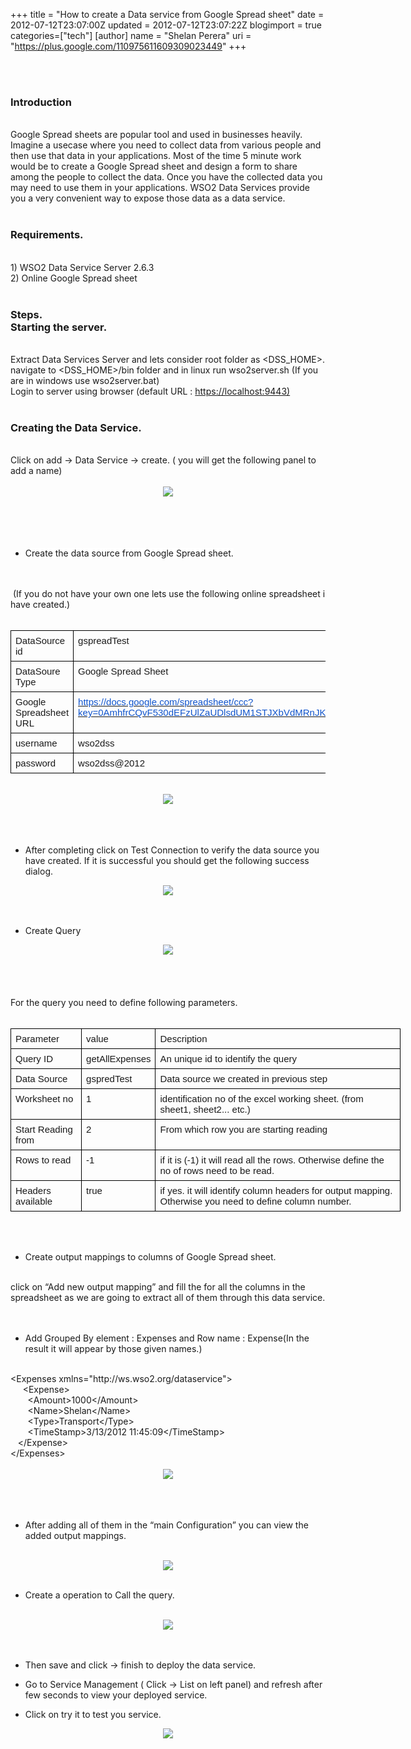 +++
title = "How to create a Data service from Google Spread sheet"
date = 2012-07-12T23:07:00Z
updated = 2012-07-12T23:07:22Z
blogimport = true 
categories=["tech"]
[author]
	name = "Shelan Perera"
	uri = "https://plus.google.com/110975611609309023449"
+++

<div dir="ltr" style="text-align: left;" trbidi="on"><b id="internal-source-marker_0.5130580188706517" style="text-align: -webkit-auto;"></b><br /><br /><h3 style="text-align: left;">Introduction</h3><div><br /></div><div>Google Spread sheets are popular tool and used in businesses heavily. Imagine a usecase where you need to collect data from various people and then use that data in your applications. Most of the time 5 minute work would be to create a Google Spread sheet and design a form to share among the people to collect the data. Once you have the collected data you may need to use them in your applications. WSO2 Data Services provide you a very convenient way to expose those data as a data service.<br /><br /><h3 style="text-align: left;">Requirements.</h3><br />1) WSO2 Data Service Server 2.6.3<br />2) Online Google Spread sheet <br /><br /><h3 style="text-align: left;">Steps.<br />Starting the server.</h3><br /> Extract Data Services Server and lets consider root folder as &lt;DSS_HOME&gt;.<br />navigate to &lt;DSS_HOME&gt;/bin folder and in linux run wso2server.sh (If you are in windows use wso2server.bat)<br />Login to server using browser (default URL : <a href="about:blank">https://localhost:9443)</a><br /><br /><h3 style="text-align: left;">Creating the Data Service.</h3><br />Click on add → Data Service → create. ( you will get the following panel to add a name)</div><div><br /></div><div class="separator" style="clear: both; text-align: center;"><a href="http://4.bp.blogspot.com/-btAXbzlIjBM/T_-4nHGpopI/AAAAAAAAA7A/9euDJRBpsKs/s1600/image07.png" imageanchor="1" style="margin-left: 1em; margin-right: 1em;"><img border="0" src="http://4.bp.blogspot.com/-btAXbzlIjBM/T_-4nHGpopI/AAAAAAAAA7A/9euDJRBpsKs/s1600/image07.png" /></a></div><div><br /></div><div><br /></div><br /><br /><div style="text-align: left;"></div><ul style="text-align: left;"><li><span style="background-color: white;">Create the data source from Google Spread sheet.</span></li></ul><br /><div><br /></div><div>&nbsp;(If you do not have your own one lets use the following online spreadsheet i have created.)<div><br /></div><div><b id="internal-source-marker_0.5130580188706517"><table style="border-bottom-style: none; border-collapse: collapse; border-color: initial; border-image: initial; border-left-style: none; border-right-style: none; border-top-style: none; border-width: initial;"><tbody><tr style="height: 0px;"><td style="border-bottom-color: rgb(0, 0, 0); border-bottom-style: solid; border-bottom-width: 1px; border-image: initial; border-left-color: rgb(0, 0, 0); border-left-style: solid; border-left-width: 1px; border-right-color: rgb(0, 0, 0); border-right-style: solid; border-right-width: 1px; border-top-color: rgb(0, 0, 0); border-top-style: solid; border-top-width: 1px; padding-bottom: 7px; padding-left: 7px; padding-right: 7px; padding-top: 7px; vertical-align: top;"><span style="background-color: transparent; font-family: Arial; font-size: 15px; vertical-align: baseline; white-space: pre-wrap;">DataSource id </span></td><td style="border-bottom-color: rgb(0, 0, 0); border-bottom-style: solid; border-bottom-width: 1px; border-image: initial; border-left-color: rgb(0, 0, 0); border-left-style: solid; border-left-width: 1px; border-right-color: rgb(0, 0, 0); border-right-style: solid; border-right-width: 1px; border-top-color: rgb(0, 0, 0); border-top-style: solid; border-top-width: 1px; padding-bottom: 7px; padding-left: 7px; padding-right: 7px; padding-top: 7px; vertical-align: top;"><span style="background-color: transparent; font-family: Arial; font-size: 15px; vertical-align: baseline; white-space: pre-wrap;">gspreadTest</span></td></tr><tr style="height: 0px;"><td style="border-bottom-color: rgb(0, 0, 0); border-bottom-style: solid; border-bottom-width: 1px; border-image: initial; border-left-color: rgb(0, 0, 0); border-left-style: solid; border-left-width: 1px; border-right-color: rgb(0, 0, 0); border-right-style: solid; border-right-width: 1px; border-top-color: rgb(0, 0, 0); border-top-style: solid; border-top-width: 1px; padding-bottom: 7px; padding-left: 7px; padding-right: 7px; padding-top: 7px; vertical-align: top;"><span style="background-color: transparent; font-family: Arial; font-size: 15px; vertical-align: baseline; white-space: pre-wrap;">DataSoure Type</span></td><td style="border-bottom-color: rgb(0, 0, 0); border-bottom-style: solid; border-bottom-width: 1px; border-image: initial; border-left-color: rgb(0, 0, 0); border-left-style: solid; border-left-width: 1px; border-right-color: rgb(0, 0, 0); border-right-style: solid; border-right-width: 1px; border-top-color: rgb(0, 0, 0); border-top-style: solid; border-top-width: 1px; padding-bottom: 7px; padding-left: 7px; padding-right: 7px; padding-top: 7px; vertical-align: top;"><span style="background-color: transparent; font-family: Arial; font-size: 15px; vertical-align: baseline; white-space: pre-wrap;">Google Spread Sheet</span></td></tr><tr style="height: 0px;"><td style="border-bottom-color: rgb(0, 0, 0); border-bottom-style: solid; border-bottom-width: 1px; border-image: initial; border-left-color: rgb(0, 0, 0); border-left-style: solid; border-left-width: 1px; border-right-color: rgb(0, 0, 0); border-right-style: solid; border-right-width: 1px; border-top-color: rgb(0, 0, 0); border-top-style: solid; border-top-width: 1px; padding-bottom: 7px; padding-left: 7px; padding-right: 7px; padding-top: 7px; vertical-align: top;"><span style="background-color: transparent; font-family: Arial; font-size: 15px; vertical-align: baseline; white-space: pre-wrap;">Google Spreadsheet URL</span></td><td style="border-bottom-color: rgb(0, 0, 0); border-bottom-style: solid; border-bottom-width: 1px; border-image: initial; border-left-color: rgb(0, 0, 0); border-left-style: solid; border-left-width: 1px; border-right-color: rgb(0, 0, 0); border-right-style: solid; border-right-width: 1px; border-top-color: rgb(0, 0, 0); border-top-style: solid; border-top-width: 1px; padding-bottom: 7px; padding-left: 7px; padding-right: 7px; padding-top: 7px; vertical-align: top;"><a href="https://docs.google.com/spreadsheet/ccc?key=0AmhfrCQvF530dEFzUlZaUDlsdUM1STJXbVdMRnJKM0E"><span style="background-color: transparent; color: #1155cc; font-family: Arial; font-size: 15px; vertical-align: baseline; white-space: pre-wrap;">https://docs.google.com/spreadsheet/ccc?key=0AmhfrCQvF530dEFzUlZaUDlsdUM1STJXbVdMRnJKM0E</span></a><span style="background-color: transparent; font-family: Arial; font-size: 15px; vertical-align: baseline; white-space: pre-wrap;"></span></td></tr><tr style="height: 0px;"><td style="border-bottom-color: rgb(0, 0, 0); border-bottom-style: solid; border-bottom-width: 1px; border-image: initial; border-left-color: rgb(0, 0, 0); border-left-style: solid; border-left-width: 1px; border-right-color: rgb(0, 0, 0); border-right-style: solid; border-right-width: 1px; border-top-color: rgb(0, 0, 0); border-top-style: solid; border-top-width: 1px; padding-bottom: 7px; padding-left: 7px; padding-right: 7px; padding-top: 7px; vertical-align: top;"><span style="background-color: transparent; font-family: Arial; font-size: 15px; vertical-align: baseline; white-space: pre-wrap;">username</span></td><td style="border-bottom-color: rgb(0, 0, 0); border-bottom-style: solid; border-bottom-width: 1px; border-image: initial; border-left-color: rgb(0, 0, 0); border-left-style: solid; border-left-width: 1px; border-right-color: rgb(0, 0, 0); border-right-style: solid; border-right-width: 1px; border-top-color: rgb(0, 0, 0); border-top-style: solid; border-top-width: 1px; padding-bottom: 7px; padding-left: 7px; padding-right: 7px; padding-top: 7px; vertical-align: top;"><span style="background-color: transparent; font-family: Arial; font-size: 15px; vertical-align: baseline; white-space: pre-wrap;">wso2dss</span></td></tr><tr style="height: 0px;"><td style="border-bottom-color: rgb(0, 0, 0); border-bottom-style: solid; border-bottom-width: 1px; border-image: initial; border-left-color: rgb(0, 0, 0); border-left-style: solid; border-left-width: 1px; border-right-color: rgb(0, 0, 0); border-right-style: solid; border-right-width: 1px; border-top-color: rgb(0, 0, 0); border-top-style: solid; border-top-width: 1px; padding-bottom: 7px; padding-left: 7px; padding-right: 7px; padding-top: 7px; vertical-align: top;"><span style="background-color: transparent; font-family: Arial; font-size: 15px; vertical-align: baseline; white-space: pre-wrap;">password</span></td><td style="border-bottom-color: rgb(0, 0, 0); border-bottom-style: solid; border-bottom-width: 1px; border-image: initial; border-left-color: rgb(0, 0, 0); border-left-style: solid; border-left-width: 1px; border-right-color: rgb(0, 0, 0); border-right-style: solid; border-right-width: 1px; border-top-color: rgb(0, 0, 0); border-top-style: solid; border-top-width: 1px; padding-bottom: 7px; padding-left: 7px; padding-right: 7px; padding-top: 7px; vertical-align: top;"><span style="background-color: transparent; font-family: Arial; font-size: 15px; vertical-align: baseline; white-space: pre-wrap;">wso2dss@2012</span></td></tr></tbody></table></b></div><div><br /></div><div class="separator" style="clear: both; text-align: center;"><a href="http://2.bp.blogspot.com/-78smuhuGsFQ/T_-4ZXS9_eI/AAAAAAAAA64/BIjw66xJAko/s1600/image00.png" imageanchor="1" style="margin-left: 1em; margin-right: 1em;"><img border="0" src="http://2.bp.blogspot.com/-78smuhuGsFQ/T_-4ZXS9_eI/AAAAAAAAA64/BIjw66xJAko/s1600/image00.png" /></a></div><div><br /></div></div><div><br /></div><div><br /></div><ul style="text-align: left;"><li><span style="background-color: white;">After completing click on Test Connection to verify the data source you have created. If it is successful you should get the following success dialog.</span></li></ul><div class="separator" style="clear: both; text-align: center;"><a href="http://2.bp.blogspot.com/-G4NoPSLt8EU/T_-5USONHKI/AAAAAAAAA7I/mlPUM51uXhY/s1600/image00.png" imageanchor="1" style="margin-left: 1em; margin-right: 1em;"><img border="0" src="http://2.bp.blogspot.com/-G4NoPSLt8EU/T_-5USONHKI/AAAAAAAAA7I/mlPUM51uXhY/s1600/image00.png" /></a></div><div style="text-align: left;"><br /></div><div style="text-align: left;"><br /></div><ul style="text-align: left;"><li><span style="background-color: white;">Create Query</span></li></ul><div class="separator" style="clear: both; text-align: center;"><a href="http://4.bp.blogspot.com/-11KNgyNFqZ0/T_-5ffX-5aI/AAAAAAAAA7Q/NdGbeLJ18JU/s1600/image02.png" imageanchor="1" style="margin-left: 1em; margin-right: 1em;"><img border="0" src="http://4.bp.blogspot.com/-11KNgyNFqZ0/T_-5ffX-5aI/AAAAAAAAA7Q/NdGbeLJ18JU/s1600/image02.png" /></a></div><div style="text-align: left;"><br /></div><div style="text-align: left;"><br /></div><div style="text-align: left;"><br /></div><div style="text-align: left;"><br /></div><div><span id="internal-source-marker_0.5130580188706517" style="text-align: -webkit-auto;">For the query you need to define following parameters.<span style="font-family: Arial;"><span style="font-size: 15px; white-space: pre-wrap;"><br /></span></span><span style="background-color: transparent; background-color: transparent; font-family: Arial; font-size: 15px; font-weight: normal; vertical-align: baseline; white-space: pre-wrap;"></span><br /><span style="background-color: transparent; background-color: transparent; font-family: Arial; font-size: 15px; font-weight: normal; vertical-align: baseline; white-space: pre-wrap;"></span><div dir="ltr" style="font-weight: bold;"><table style="border-bottom-style: none; border-collapse: collapse; border-color: initial; border-image: initial; border-left-style: none; border-right-style: none; border-top-style: none; border-width: initial; width: 624px;"><colgroup><col width="*"></col><col width="*"></col><col width="*"></col></colgroup><tbody><tr style="height: 0px;"><td style="border-bottom-color: rgb(0, 0, 0); border-bottom-style: solid; border-bottom-width: 1px; border-image: initial; border-left-color: rgb(0, 0, 0); border-left-style: solid; border-left-width: 1px; border-right-color: rgb(0, 0, 0); border-right-style: solid; border-right-width: 1px; border-top-color: rgb(0, 0, 0); border-top-style: solid; border-top-width: 1px; padding-bottom: 7px; padding-left: 7px; padding-right: 7px; padding-top: 7px; vertical-align: top;"><span style="background-color: transparent; font-family: Arial; font-size: 15px; vertical-align: baseline; white-space: pre-wrap;">Parameter</span></td><td style="border-bottom-color: rgb(0, 0, 0); border-bottom-style: solid; border-bottom-width: 1px; border-image: initial; border-left-color: rgb(0, 0, 0); border-left-style: solid; border-left-width: 1px; border-right-color: rgb(0, 0, 0); border-right-style: solid; border-right-width: 1px; border-top-color: rgb(0, 0, 0); border-top-style: solid; border-top-width: 1px; padding-bottom: 7px; padding-left: 7px; padding-right: 7px; padding-top: 7px; vertical-align: top;"><span style="background-color: transparent; font-family: Arial; font-size: 15px; vertical-align: baseline; white-space: pre-wrap;">value</span></td><td style="border-bottom-color: rgb(0, 0, 0); border-bottom-style: solid; border-bottom-width: 1px; border-image: initial; border-left-color: rgb(0, 0, 0); border-left-style: solid; border-left-width: 1px; border-right-color: rgb(0, 0, 0); border-right-style: solid; border-right-width: 1px; border-top-color: rgb(0, 0, 0); border-top-style: solid; border-top-width: 1px; padding-bottom: 7px; padding-left: 7px; padding-right: 7px; padding-top: 7px; vertical-align: top;"><span style="background-color: transparent; font-family: Arial; font-size: 15px; vertical-align: baseline; white-space: pre-wrap;">Description</span></td></tr><tr style="height: 0px;"><td style="border-bottom-color: rgb(0, 0, 0); border-bottom-style: solid; border-bottom-width: 1px; border-image: initial; border-left-color: rgb(0, 0, 0); border-left-style: solid; border-left-width: 1px; border-right-color: rgb(0, 0, 0); border-right-style: solid; border-right-width: 1px; border-top-color: rgb(0, 0, 0); border-top-style: solid; border-top-width: 1px; padding-bottom: 7px; padding-left: 7px; padding-right: 7px; padding-top: 7px; vertical-align: top;"><span style="background-color: transparent; font-family: Arial; font-size: 15px; vertical-align: baseline; white-space: pre-wrap;">Query ID</span></td><td style="border-bottom-color: rgb(0, 0, 0); border-bottom-style: solid; border-bottom-width: 1px; border-image: initial; border-left-color: rgb(0, 0, 0); border-left-style: solid; border-left-width: 1px; border-right-color: rgb(0, 0, 0); border-right-style: solid; border-right-width: 1px; border-top-color: rgb(0, 0, 0); border-top-style: solid; border-top-width: 1px; padding-bottom: 7px; padding-left: 7px; padding-right: 7px; padding-top: 7px; vertical-align: top;"><span style="background-color: transparent; font-family: Arial; font-size: 15px; vertical-align: baseline; white-space: pre-wrap;">getAllExpenses</span></td><td style="border-bottom-color: rgb(0, 0, 0); border-bottom-style: solid; border-bottom-width: 1px; border-image: initial; border-left-color: rgb(0, 0, 0); border-left-style: solid; border-left-width: 1px; border-right-color: rgb(0, 0, 0); border-right-style: solid; border-right-width: 1px; border-top-color: rgb(0, 0, 0); border-top-style: solid; border-top-width: 1px; padding-bottom: 7px; padding-left: 7px; padding-right: 7px; padding-top: 7px; vertical-align: top;"><span style="background-color: transparent; font-family: Arial; font-size: 15px; vertical-align: baseline; white-space: pre-wrap;">An unique id to identify the query</span></td></tr><tr style="height: 0px;"><td style="border-bottom-color: rgb(0, 0, 0); border-bottom-style: solid; border-bottom-width: 1px; border-image: initial; border-left-color: rgb(0, 0, 0); border-left-style: solid; border-left-width: 1px; border-right-color: rgb(0, 0, 0); border-right-style: solid; border-right-width: 1px; border-top-color: rgb(0, 0, 0); border-top-style: solid; border-top-width: 1px; padding-bottom: 7px; padding-left: 7px; padding-right: 7px; padding-top: 7px; vertical-align: top;"><span style="background-color: transparent; font-family: Arial; font-size: 15px; vertical-align: baseline; white-space: pre-wrap;">Data Source</span></td><td style="border-bottom-color: rgb(0, 0, 0); border-bottom-style: solid; border-bottom-width: 1px; border-image: initial; border-left-color: rgb(0, 0, 0); border-left-style: solid; border-left-width: 1px; border-right-color: rgb(0, 0, 0); border-right-style: solid; border-right-width: 1px; border-top-color: rgb(0, 0, 0); border-top-style: solid; border-top-width: 1px; padding-bottom: 7px; padding-left: 7px; padding-right: 7px; padding-top: 7px; vertical-align: top;"><span style="background-color: transparent; font-family: Arial; font-size: 15px; vertical-align: baseline; white-space: pre-wrap;">gspredTest</span></td><td style="border-bottom-color: rgb(0, 0, 0); border-bottom-style: solid; border-bottom-width: 1px; border-image: initial; border-left-color: rgb(0, 0, 0); border-left-style: solid; border-left-width: 1px; border-right-color: rgb(0, 0, 0); border-right-style: solid; border-right-width: 1px; border-top-color: rgb(0, 0, 0); border-top-style: solid; border-top-width: 1px; padding-bottom: 7px; padding-left: 7px; padding-right: 7px; padding-top: 7px; vertical-align: top;"><span style="background-color: transparent; font-family: Arial; font-size: 15px; vertical-align: baseline; white-space: pre-wrap;">Data source we created in previous step</span></td></tr><tr style="height: 0px;"><td style="border-bottom-color: rgb(0, 0, 0); border-bottom-style: solid; border-bottom-width: 1px; border-image: initial; border-left-color: rgb(0, 0, 0); border-left-style: solid; border-left-width: 1px; border-right-color: rgb(0, 0, 0); border-right-style: solid; border-right-width: 1px; border-top-color: rgb(0, 0, 0); border-top-style: solid; border-top-width: 1px; padding-bottom: 7px; padding-left: 7px; padding-right: 7px; padding-top: 7px; vertical-align: top;"><span style="background-color: transparent; font-family: Arial; font-size: 15px; vertical-align: baseline; white-space: pre-wrap;">Worksheet no</span></td><td style="border-bottom-color: rgb(0, 0, 0); border-bottom-style: solid; border-bottom-width: 1px; border-image: initial; border-left-color: rgb(0, 0, 0); border-left-style: solid; border-left-width: 1px; border-right-color: rgb(0, 0, 0); border-right-style: solid; border-right-width: 1px; border-top-color: rgb(0, 0, 0); border-top-style: solid; border-top-width: 1px; padding-bottom: 7px; padding-left: 7px; padding-right: 7px; padding-top: 7px; vertical-align: top;"><span style="background-color: transparent; font-family: Arial; font-size: 15px; vertical-align: baseline; white-space: pre-wrap;">1</span></td><td style="border-bottom-color: rgb(0, 0, 0); border-bottom-style: solid; border-bottom-width: 1px; border-image: initial; border-left-color: rgb(0, 0, 0); border-left-style: solid; border-left-width: 1px; border-right-color: rgb(0, 0, 0); border-right-style: solid; border-right-width: 1px; border-top-color: rgb(0, 0, 0); border-top-style: solid; border-top-width: 1px; padding-bottom: 7px; padding-left: 7px; padding-right: 7px; padding-top: 7px; vertical-align: top;"><span style="background-color: transparent; font-family: Arial; font-size: 15px; vertical-align: baseline; white-space: pre-wrap;">identification no of the excel working sheet. (from sheet1, sheet2... etc.)</span></td></tr><tr style="height: 0px;"><td style="border-bottom-color: rgb(0, 0, 0); border-bottom-style: solid; border-bottom-width: 1px; border-image: initial; border-left-color: rgb(0, 0, 0); border-left-style: solid; border-left-width: 1px; border-right-color: rgb(0, 0, 0); border-right-style: solid; border-right-width: 1px; border-top-color: rgb(0, 0, 0); border-top-style: solid; border-top-width: 1px; padding-bottom: 7px; padding-left: 7px; padding-right: 7px; padding-top: 7px; vertical-align: top;"><span style="background-color: transparent; font-family: Arial; font-size: 15px; vertical-align: baseline; white-space: pre-wrap;">Start Reading from</span></td><td style="border-bottom-color: rgb(0, 0, 0); border-bottom-style: solid; border-bottom-width: 1px; border-image: initial; border-left-color: rgb(0, 0, 0); border-left-style: solid; border-left-width: 1px; border-right-color: rgb(0, 0, 0); border-right-style: solid; border-right-width: 1px; border-top-color: rgb(0, 0, 0); border-top-style: solid; border-top-width: 1px; padding-bottom: 7px; padding-left: 7px; padding-right: 7px; padding-top: 7px; vertical-align: top;"><span style="background-color: transparent; font-family: Arial; font-size: 15px; vertical-align: baseline; white-space: pre-wrap;">2</span></td><td style="border-bottom-color: rgb(0, 0, 0); border-bottom-style: solid; border-bottom-width: 1px; border-image: initial; border-left-color: rgb(0, 0, 0); border-left-style: solid; border-left-width: 1px; border-right-color: rgb(0, 0, 0); border-right-style: solid; border-right-width: 1px; border-top-color: rgb(0, 0, 0); border-top-style: solid; border-top-width: 1px; padding-bottom: 7px; padding-left: 7px; padding-right: 7px; padding-top: 7px; vertical-align: top;"><span style="background-color: transparent; font-family: Arial; font-size: 15px; vertical-align: baseline; white-space: pre-wrap;">From which row you are starting reading</span></td></tr><tr style="height: 0px;"><td style="border-bottom-color: rgb(0, 0, 0); border-bottom-style: solid; border-bottom-width: 1px; border-image: initial; border-left-color: rgb(0, 0, 0); border-left-style: solid; border-left-width: 1px; border-right-color: rgb(0, 0, 0); border-right-style: solid; border-right-width: 1px; border-top-color: rgb(0, 0, 0); border-top-style: solid; border-top-width: 1px; padding-bottom: 7px; padding-left: 7px; padding-right: 7px; padding-top: 7px; vertical-align: top;"><span style="background-color: transparent; font-family: Arial; font-size: 15px; vertical-align: baseline; white-space: pre-wrap;">Rows to read</span></td><td style="border-bottom-color: rgb(0, 0, 0); border-bottom-style: solid; border-bottom-width: 1px; border-image: initial; border-left-color: rgb(0, 0, 0); border-left-style: solid; border-left-width: 1px; border-right-color: rgb(0, 0, 0); border-right-style: solid; border-right-width: 1px; border-top-color: rgb(0, 0, 0); border-top-style: solid; border-top-width: 1px; padding-bottom: 7px; padding-left: 7px; padding-right: 7px; padding-top: 7px; vertical-align: top;"><span style="background-color: transparent; font-family: Arial; font-size: 15px; vertical-align: baseline; white-space: pre-wrap;">-1</span></td><td style="border-bottom-color: rgb(0, 0, 0); border-bottom-style: solid; border-bottom-width: 1px; border-image: initial; border-left-color: rgb(0, 0, 0); border-left-style: solid; border-left-width: 1px; border-right-color: rgb(0, 0, 0); border-right-style: solid; border-right-width: 1px; border-top-color: rgb(0, 0, 0); border-top-style: solid; border-top-width: 1px; padding-bottom: 7px; padding-left: 7px; padding-right: 7px; padding-top: 7px; vertical-align: top;"><span style="background-color: transparent; font-family: Arial; font-size: 15px; vertical-align: baseline; white-space: pre-wrap;">if it is (-1) it will read all the rows. Otherwise define the no of rows need to be read.</span></td></tr><tr style="height: 0px;"><td style="border-bottom-color: rgb(0, 0, 0); border-bottom-style: solid; border-bottom-width: 1px; border-image: initial; border-left-color: rgb(0, 0, 0); border-left-style: solid; border-left-width: 1px; border-right-color: rgb(0, 0, 0); border-right-style: solid; border-right-width: 1px; border-top-color: rgb(0, 0, 0); border-top-style: solid; border-top-width: 1px; padding-bottom: 7px; padding-left: 7px; padding-right: 7px; padding-top: 7px; vertical-align: top;"><span style="background-color: transparent; font-family: Arial; font-size: 15px; vertical-align: baseline; white-space: pre-wrap;">Headers available</span></td><td style="border-bottom-color: rgb(0, 0, 0); border-bottom-style: solid; border-bottom-width: 1px; border-image: initial; border-left-color: rgb(0, 0, 0); border-left-style: solid; border-left-width: 1px; border-right-color: rgb(0, 0, 0); border-right-style: solid; border-right-width: 1px; border-top-color: rgb(0, 0, 0); border-top-style: solid; border-top-width: 1px; padding-bottom: 7px; padding-left: 7px; padding-right: 7px; padding-top: 7px; vertical-align: top;"><span style="background-color: transparent; font-family: Arial; font-size: 15px; vertical-align: baseline; white-space: pre-wrap;">true</span></td><td style="border-bottom-color: rgb(0, 0, 0); border-bottom-style: solid; border-bottom-width: 1px; border-image: initial; border-left-color: rgb(0, 0, 0); border-left-style: solid; border-left-width: 1px; border-right-color: rgb(0, 0, 0); border-right-style: solid; border-right-width: 1px; border-top-color: rgb(0, 0, 0); border-top-style: solid; border-top-width: 1px; padding-bottom: 7px; padding-left: 7px; padding-right: 7px; padding-top: 7px; vertical-align: top;"><span style="background-color: transparent; font-family: Arial; font-size: 15px; vertical-align: baseline; white-space: pre-wrap;">if yes. it will identify column headers for output mapping. Otherwise you need to define column number.</span></td></tr></tbody></table></div></span></div><div style="text-align: left;"><br /></div><br /><ul style="text-align: left;"><li><span style="background-color: white;">Create output mappings to columns of Google Spread sheet.</span></li></ul><div><br />click on “Add new output mapping” and fill the for all the columns in the spreadsheet as we are going to extract all of them through this data service.</div><div><br /></div><div><br /><ul style="text-align: left;"><li><span style="background-color: white;">Add Grouped By element : Expenses and Row name : Expense(In the result it will appear by those given names.)</span></li></ul><br />&lt;Expenses xmlns="http://ws.wso2.org/dataservice"&gt;<br />&nbsp; &nbsp; &nbsp;&lt;Expense&gt;<br />&nbsp; &nbsp; &nbsp; &nbsp;&lt;Amount&gt;1000&lt;/Amount&gt;<br />&nbsp; &nbsp; &nbsp; &nbsp;&lt;Name&gt;Shelan&lt;/Name&gt;<br />&nbsp; &nbsp; &nbsp; &nbsp;&lt;Type&gt;Transport&lt;/Type&gt;<br />&nbsp; &nbsp; &nbsp; &nbsp;&lt;TimeStamp&gt;3/13/2012 11:45:09&lt;/TimeStamp&gt;<br />&nbsp; &nbsp;&lt;/Expense&gt;<br />&lt;/Expenses&gt;<div style="text-align: left;"><br /></div><div class="separator" style="clear: both; text-align: center;"><a href="http://3.bp.blogspot.com/-aC1QN3k2DPg/T_-5_ZalSWI/AAAAAAAAA7Y/kic50thrYDI/s1600/image06.png" imageanchor="1" style="margin-left: 1em; margin-right: 1em;"><img border="0" src="http://3.bp.blogspot.com/-aC1QN3k2DPg/T_-5_ZalSWI/AAAAAAAAA7Y/kic50thrYDI/s1600/image06.png" /></a></div><div style="text-align: left;"><br /></div><div style="text-align: left;"><br /></div><div style="text-align: left;"><br /></div><ul style="text-align: left;"><li><span style="background-color: white;">After adding all of them in the “main Configuration” you can view the added output mappings.</span></li></ul><div style="text-align: left;"><br /></div><div class="separator" style="clear: both; text-align: center;"><a href="http://2.bp.blogspot.com/-e6aEAnUECnU/T_-6IpEGtxI/AAAAAAAAA7g/qpSRMOLe1es/s1600/image04.png" imageanchor="1" style="margin-left: 1em; margin-right: 1em;"><img border="0" src="http://2.bp.blogspot.com/-e6aEAnUECnU/T_-6IpEGtxI/AAAAAAAAA7g/qpSRMOLe1es/s1600/image04.png" /></a></div><div class="separator" style="clear: both; text-align: center;"><br /></div><ul style="text-align: left;"><li><span style="background-color: white;">Create a operation to Call the query.</span></li></ul><div><br /></div><div class="separator" style="clear: both; text-align: center;"><a href="http://3.bp.blogspot.com/-jEgml0bl6Dg/T_-6ws6yszI/AAAAAAAAA7o/34_9NiAdRWc/s1600/image01.png" imageanchor="1" style="margin-left: 1em; margin-right: 1em;"><img border="0" src="http://3.bp.blogspot.com/-jEgml0bl6Dg/T_-6ws6yszI/AAAAAAAAA7o/34_9NiAdRWc/s1600/image01.png" /></a></div><div style="text-align: left;"><br /></div><br /><ul style="text-align: left;"><li><span style="background-color: white;">Then save and click → finish to deploy the data service.</span></li></ul><ul style="text-align: left;"><li><span style="background-color: white;">Go to Service Management ( Click → List on left panel) and refresh after few seconds to view your deployed service.</span></li></ul><ul style="text-align: left;"><li><span style="background-color: white;">Click on try it to test you service.</span></li></ul><div class="separator" style="clear: both; text-align: center;"><a href="http://2.bp.blogspot.com/-KU1W1pN3tNk/T_-7AVp4K_I/AAAAAAAAA7w/w9eNeVwWgtg/s1600/image05.png" imageanchor="1" style="margin-left: 1em; margin-right: 1em;"><img border="0" src="http://2.bp.blogspot.com/-KU1W1pN3tNk/T_-7AVp4K_I/AAAAAAAAA7w/w9eNeVwWgtg/s1600/image05.png" /></a></div><div style="text-align: left;"><br /></div><div style="text-align: left;"><br /></div></div></div>
